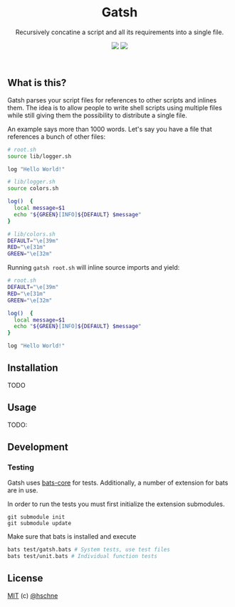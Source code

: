 <h1 align="center">Gatsh</h1> 
<p align="center">Recursively concatine a script and all its requirements into a single file.</p>

<p align="center">
<a href="https://forthebadge.com"><img src="https://forthebadge.com/images/badges/built-with-science.svg"></a>
<a href="https://forthebadge.com"><img src="https://forthebadge.com/images/badges/for-you.svg"></a>
</p>

<br>

## What is this? 

Gatsh parses your script files for references to other scripts and inlines them. The idea is to allow people to write shell scripts using multiple files while still giving them the possibility to distribute a single file. 

An example says more than 1000 words. Let's say you have a file that references a bunch of other files: 

```bash
# root.sh
source lib/logger.sh

log "Hello World!"

# lib/logger.sh
source colors.sh

log()  {
  local message=$1
  echo "${GREEN}[INFO]${DEFAULT} $message"
}

# lib/colors.sh
DEFAULT="\e[39m"
RED="\e[31m"
GREEN="\e[32m"
```

Running `gatsh root.sh` will inline source imports and yield:

```bash
# root.sh
DEFAULT="\e[39m"
RED="\e[31m"
GREEN="\e[32m"

log()  {
  local message=$1
  echo "${GREEN}[INFO]${DEFAULT} $message"
}

log "Hello World!"
```

## Installation

TODO

## Usage

TODO:

## Development

### Testing

Gatsh uses [bats-core](https://github.com/bats-core/bats-core) for tests. Additionally, a number of extension for bats are in use.

In order to run the tests you must first initialize the extension submodules. 

```
git submodule init
git submodule update
```

Make sure that bats is installed and execute

```bash
bats test/gatsh.bats # System tests, use test files
bats test/unit.bats # Individual function tests
```


## License

[MIT](LICENSE) (c) [@hschne](https://github.com/hschne)
